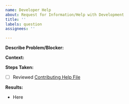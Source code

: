 ```yaml
---
name: Developer Help
about: Request for Information/Help with Development
title: ''
labels: question
assignees: ''

---
```

**Describe Problem/Blocker:**  <!-- Provide Details of Goal and Issue faced -->

**Context:**  <!-- Links or Branches -->

**Steps Taken:**  
- [ ] Reviewed [Contributing Help File](../blob/main/CONTRIBUTING.md)

**Results:**  <!-- Additional Steps/Outcomes -->
- Here
